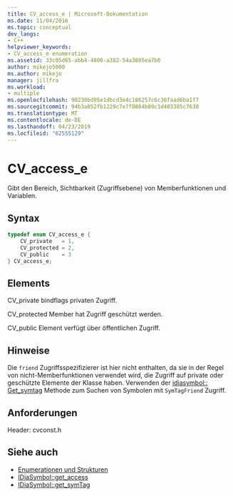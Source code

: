 ```yaml
---
title: CV_access_e | Microsoft-Dokumentation
ms.date: 11/04/2016
ms.topic: conceptual
dev_langs:
- C++
helpviewer_keywords:
- CV_access_e enumeration
ms.assetid: 33c05d65-abb4-4800-a382-54a3805ea7b0
author: mikejo5000
ms.author: mikejo
manager: jillfra
ms.workload:
- multiple
ms.openlocfilehash: 90230bd95e1dbcd3e4c186257c6c36faad6ba1f7
ms.sourcegitcommit: 94b3a052fb1229c7e7f8804b09c1d403385c7630
ms.translationtype: MT
ms.contentlocale: de-DE
ms.lasthandoff: 04/23/2019
ms.locfileid: "62555129"
---
```

# <a name="cvaccesse"></a>CV_access_e
Gibt den Bereich, Sichtbarkeit (Zugriffsebene) von Memberfunktionen und Variablen.

## <a name="syntax"></a>Syntax

```C++
typedef enum CV_access_e {
    CV_private   = 1,
    CV_protected = 2,
    CV_public    = 3
} CV_access_e;
```

## <a name="elements"></a>Elements
CV_private bindflags privaten Zugriff.

CV_protected Member hat Zugriff geschützt werden.

CV_public Element verfügt über öffentlichen Zugriff.

## <a name="remarks"></a>Hinweise
Die `friend` Zugriffsspezifizierer ist hier nicht enthalten, da sie in der Regel von nicht-Memberfunktionen verwendet wird, die Zugriff auf private oder geschützte Elemente der Klasse haben. Verwenden der [idiasymbol:: Get_symtag](../../debugger/debug-interface-access/idiasymbol-get-symtag.md) Methode zum Suchen von Symbolen mit `SymTagFriend` Zugriff.

## <a name="requirements"></a>Anforderungen
Header: cvconst.h

## <a name="see-also"></a>Siehe auch
- [Enumerationen und Strukturen](../../debugger/debug-interface-access/enumerations-and-structures.md)
- [IDiaSymbol::get_access](../../debugger/debug-interface-access/idiasymbol-get-access.md)
- [IDiaSymbol::get_symTag](../../debugger/debug-interface-access/idiasymbol-get-symtag.md)
